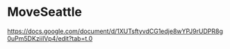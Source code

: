# MoveSeattle
https://docs.google.com/document/d/1XUTsftyvdCG1edje8wYPJ9rUDPR8g0uPm5DKziiIVp4/edit?tab=t.0
